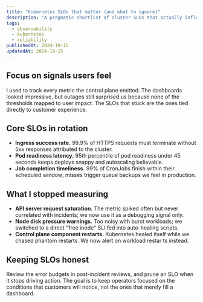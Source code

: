 ```yaml
---
title: "Kubernetes SLOs that matter (and what to ignore)"
description: "A pragmatic shortlist of cluster SLOs that actually influence customer experience, plus the noisy metrics to skip."
tags:
  - observability
  - kubernetes
  - reliability
publishedAt: 2024-10-15
updatedAt: 2024-10-15
---
```


## Focus on signals users feel

I used to track every metric the control plane emitted. The dashboards looked impressive, but outages still surprised us because
none of the thresholds mapped to user impact. The SLOs that stuck are the ones tied directly to customer experience.

## Core SLOs in rotation

- **Ingress success rate.** 99.9% of HTTPS requests must terminate without 5xx responses attributed to the cluster.
- **Pod readiness latency.** 95th percentile of pod readiness under 45 seconds keeps deploys snappy and autoscaling believable.
- **Job completion timeliness.** 99% of CronJobs finish within their scheduled window; misses trigger queue backups we feel in
  production.

## What I stopped measuring

- **API server request saturation.** The metric spiked often but never correlated with incidents; we now use it as a debugging
  signal only.
- **Node disk pressure warnings.** Too noisy with burst workloads; we switched to a direct "free inode" SLI fed into auto-healing
  scripts.
- **Control plane component restarts.** Kubernetes healed itself while we chased phantom restarts. We now alert on workload restar
  ts instead.

## Keeping SLOs honest

Review the error budgets in post-incident reviews, and prune an SLO when it stops driving action. The goal is to keep operators
focused on the conditions that customers will notice, not the ones that merely fill a dashboard.
